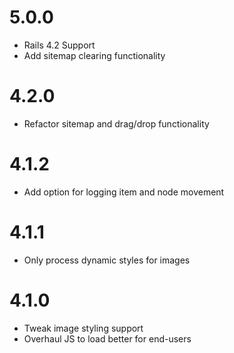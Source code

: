 # 5.0.0 

* Rails 4.2 Support
* Add sitemap clearing functionality

# 4.2.0

* Refactor sitemap and drag/drop functionality

# 4.1.2

* Add option for logging item and node movement

# 4.1.1

* Only process dynamic styles for images

# 4.1.0

* Tweak image styling support
* Overhaul JS to load better for end-users
